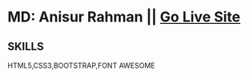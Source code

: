 # MD: Anisur Rahman || [Go Live Site](https://aranis121.github.io/Travel-Template/)
## SKILLS
HTML5,CSS3,BOOTSTRAP,FONT AWESOME
